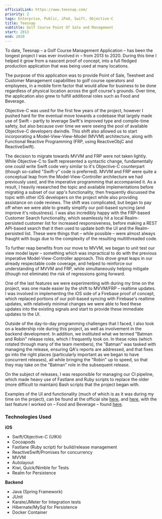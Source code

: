 ```yaml
---
officialLink: https://www.teesnap.com/
priority: 2
tags: Enterprise, Public, iPad, Swift, Objective-C
title: Teesnap
subtitle: Golf Course Point Of Sale and Management
start: 2013
end: 2020
---
```


To date, Teesnap – a Golf Course Management Application – has been the longest project I was ever involved in – from 2013 to 2020. During this time I helped it grow from a nascent proof of concept, into a full fledged production application that was being used at many locations. 

The purpose of this application was to provide Point of Sale, Teesheet and Customer Management capabilities to golf course operators and employees, in a mobile form factor that would allow for business to be done regardless of physical location across the golf course's grounds. Over time, the application also grew to fulfill additional roles such as Food and Beverage.

Objective-C was used for the first few years of the project, however I pushed hard for the eventual move towards a codebase that largely made use of Swift – partly to leverage Swift's improved type and compile-time safety, but also because over time we were seeing the pool of available Objective-C developers dwindle. This shift also allowed us to start incorporating a Model-View-View-Model (MVVM) architecture, along with Functional Reactive Programming (FRP, using ReactiveObjC and ReactiveSwift). 

The decision to migrate towards MVVM and FRP were not taken lightly. While Objective-C to Swift represented a syntactic change, fundamentally one _could_ write Swift code very similar to it's Objective-C counterpart (though so-called "Swift-y" code is preferred). MVVM and FRP were quite a conceptual leap from the Model-View-Controller architecture we had previously used, and the imperative programming that accompanied it. As a result, I heavily researched the topic and available implementations before migrating a subset of our app's functionality, then frequently discussed the topic with other iOS developers on the project while also providing assistance on code reviews. The shift was complicated, but began to pay off when we were able to greatly simplify our poll-based syncing (and improve it's robustness). I was also incredibly happy with the FRP-based Customer Search functionality, which seamlessly hit a local Realm-persisted customer list for increased responsiveness, before making a REST API-based search that it then used to update both the UI and the Realm-persisted list. These were things that – while possible – were almost always fraught with bugs due to the complexity of the resulting multithreaded code.

To further reap benefits from our move to MVVM, we began to unit test our view model layer – something which was impractical to do with the previous imperative Model-View-Controller approach. This drove great leaps in our already respectable code coverage, and helped to reinforce our understanding of MVVM and FRP, while simultaneously helping mitigate (though not eliminate) the risk of regressions going forward.

One of the last features we were experimenting with during my time on the project, was one made easier by the shift to MVVM/FRP – realtime updates. I was involved in implementing the iOS side of a Firebase proof of concept, which replaced portions of our poll-based syncing with Firebase's realtime updates, with relatively minimal changes we were able to feed these updates into the existing signals and start to provide these immediate updates to the UI.

Outside of the day-to-day programming challenges that I faced, I also took on a leadership role during this project, as well as involvement in the backend development. In addition, we instituted what we termed "Batman and Robin" release roles, which I frequently took on. In these roles (which rotated through many of the team members), the "Batman" was tasked with managing the release, ensuring QA's reports are addressed, and that fixes go into the right places (particularly important as we began to have concurrent releases), all while bringing the "Robin" up to speed, so that they may take on the "Batman" role in the subsequent release.

On the subject of releases, I was responsible for managing our CI pipeline, which made heavy use of Fastlane and Ruby scripts to replace the older (more difficult to maintain) Bash scripts that the project began with. 

Examples of the UI and functionality (much of which is as it was during my time on the project), can be found at the official site [here](https://www.teesnap.com/why-teesnap/point-of-sale/), and [here](https://www.teesnap.com/why-teesnap/tee-sheets/), with the last feature I worked on – Food and Beverage – found [here](https://www.teesnap.com/why-teesnap/food-and-beverage/).

### Technologies Used

**iOS**

* Swift/Objective-C (UIKit)
* Cocoapods
* Fastlane (Ruby script) for build/release management
* ReactiveSwift/Promises for concurrency
* MVVM
* Autolayout
* Kiwi, Quick/Nimble for Tests
* Realm for Persistence

**Backend**

* Java (Spring Framework)
* JUnit
* Karate/JMeter for Integration tests
* Hibernate/MySql for Persistence
* Docker Container
